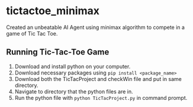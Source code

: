 # tictactoe_minimax
Created an unbeatable AI Agent using minimax algorithm to compete in a game of Tic Tac Toe.

 ## Running Tic-Tac-Toe Game
1. Download and install python on your computer.
2. Download necessary packages using `pip install <package_name>`
3. Download both the TicTacProject and checkWin file and put in same directory. 
4. Navigate to directory that the python files are in.  
5. Run the python file with `python TicTacProject.py` in command prompt. 
